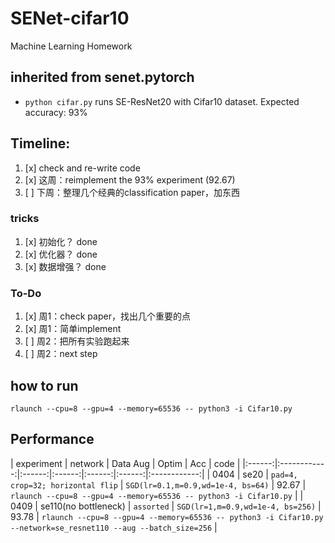 # SENet-cifar10
Machine Learning Homework

## inherited from senet.pytorch
* `python cifar.py` runs SE-ResNet20 with Cifar10 dataset. Expected accuracy: 93%


## Timeline:
1. [x] check and re-write code
2. [x] 这周：reimplement the 93% experiment (92.67) 
3. [ ] 下周：整理几个经典的classification paper，加东西


### tricks
1. [x] 初始化？ done
2. [x] 优化器？ done
3. [x] 数据增强？ done

### To-Do
1. [x] 周1：check paper，找出几个重要的点
2. [x] 周1：简单implement
3. [ ] 周2：把所有实验跑起来
3. [ ] 周2：next step


## how to run
`rlaunch --cpu=8 --gpu=4 --memory=65536 -- python3 -i Cifar10.py`



## Performance
| experiment | network | Data Aug | Optim | Acc | code |
|:------:|:------------:|:------:|:------:|:------:|:------:|:------------:|
| 0404 | se20 | `pad=4, crop=32; horizontal flip` | `SGD(lr=0.1,m=0.9,wd=1e-4, bs=64)` | 92.67 | `rlaunch --cpu=8 --gpu=4 --memory=65536 -- python3 -i Cifar10.py` |
| 0409 | se110(no bottleneck) | `assorted` | `SGD(lr=1,m=0.9,wd=1e-4, bs=256)` | 93.78 | `rlaunch --cpu=8 --gpu=4 --memory=65536 -- python3 -i Cifar10.py --network=se_resnet110 --aug --batch_size=256` |